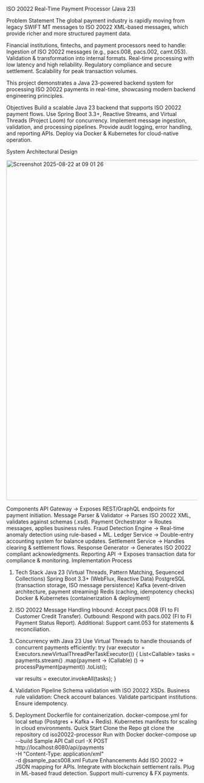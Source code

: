 ISO 20022 Real-Time Payment Processor (Java 23)

 Problem Statement
The global payment industry is rapidly moving from legacy SWIFT MT messages to ISO 20022 XML-based messages, which provide richer and more structured payment data.

Financial institutions, fintechs, and payment processors need to handle:
Ingestion of ISO 20022 messages (e.g., pacs.008, pacs.002, camt.053).
Validation & transformation into internal formats.
Real-time processing with low latency and high reliability.
Regulatory compliance and secure settlement.
Scalability for peak transaction volumes.

This project demonstrates a Java 23-powered backend system for processing ISO 20022 payments in real-time, showcasing modern backend engineering principles.

 Objectives
Build a scalable Java 23 backend that supports ISO 20022 payment flows.
Use Spring Boot 3.3+, Reactive Streams, and Virtual Threads (Project Loom) for concurrency.
Implement message ingestion, validation, and processing pipelines.
Provide audit logging, error handling, and reporting APIs.
Deploy via Docker & Kubernetes for cloud-native operation.

 System Architectural Design


<img width="660" height="895" alt="Screenshot 2025-08-22 at 09 01 26" src="https://github.com/user-attachments/assets/ff49c439-79f3-4f0e-9a25-a9523d734a24" />


Components
API Gateway → Exposes REST/GraphQL endpoints for payment initiation.
Message Parser & Validator → Parses ISO 20022 XML, validates against schemas (.xsd).
Payment Orchestrator → Routes messages, applies business rules.
Fraud Detection Engine → Real-time anomaly detection using rule-based + ML.
Ledger Service → Double-entry accounting system for balance updates.
Settlement Service → Handles clearing & settlement flows.
Response Generator → Generates ISO 20022 compliant acknowledgments.
Reporting API → Exposes transaction data for compliance & monitoring.
 Implementation Process
1. Tech Stack
Java 23 (Virtual Threads, Pattern Matching, Sequenced Collections)
Spring Boot 3.3+ (WebFlux, Reactive Data)
PostgreSQL (transaction storage, ISO message persistence)
Kafka (event-driven architecture, payment streaming)
Redis (caching, idempotency checks)
Docker & Kubernetes (containerization & deployment)
2. ISO 20022 Message Handling
Inbound:
Accept pacs.008 (FI to FI Customer Credit Transfer).
Outbound:
Respond with pacs.002 (FI to FI Payment Status Report).
Additional:
Support camt.053 for statements & reconciliation.
3. Concurrency with Java 23
Use Virtual Threads to handle thousands of concurrent payments efficiently:
try (var executor = Executors.newVirtualThreadPerTaskExecutor()) {
    List<Callable<String>> tasks = payments.stream()
        .map(payment -> (Callable<String>) () -> processPayment(payment))
        .toList();

    var results = executor.invokeAll(tasks);
}
4. Validation Pipeline
Schema validation with ISO 20022 XSDs.
Business rule validation:
Check account balances.
Validate participant institutions.
Ensure idempotency.
5. Deployment
Dockerfile for containerization.
docker-compose.yml for local setup (Postgres + Kafka + Redis).
Kubernetes manifests for scaling in cloud environments.
 Quick Start
Clone the Repo
git clone the repository
cd iso20022-processor
Run with Docker
docker-compose up --build
Sample API Call
curl -X POST http://localhost:8080/api/payments \
  -H "Content-Type: application/xml" \
  -d @sample_pacs008.xml
 Future Enhancements
Add ISO 20022 → JSON mapping for APIs.
Integrate with blockchain settlement rails.
Plug in ML-based fraud detection.
Support multi-currency & FX payments.
